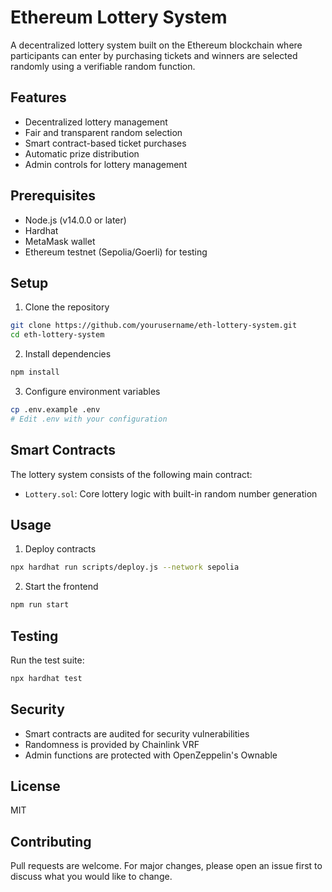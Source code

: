 # Ethereum Lottery System

A decentralized lottery system built on the Ethereum blockchain where participants can enter by purchasing tickets and winners are selected randomly using a verifiable random function.

## Features

- Decentralized lottery management
- Fair and transparent random selection
- Smart contract-based ticket purchases
- Automatic prize distribution
- Admin controls for lottery management

## Prerequisites

- Node.js (v14.0.0 or later)
- Hardhat
- MetaMask wallet
- Ethereum testnet (Sepolia/Goerli) for testing

## Setup

1. Clone the repository
```bash
git clone https://github.com/yourusername/eth-lottery-system.git
cd eth-lottery-system
```

2. Install dependencies
```bash
npm install
```

3. Configure environment variables
```bash
cp .env.example .env
# Edit .env with your configuration
```

## Smart Contracts

The lottery system consists of the following main contract:
- `Lottery.sol`: Core lottery logic with built-in random number generation

## Usage

1. Deploy contracts
```bash
npx hardhat run scripts/deploy.js --network sepolia
```

2. Start the frontend
```bash
npm run start
```

## Testing

Run the test suite:
```bash
npx hardhat test
```

## Security

- Smart contracts are audited for security vulnerabilities
- Randomness is provided by Chainlink VRF
- Admin functions are protected with OpenZeppelin's Ownable

## License

MIT

## Contributing

Pull requests are welcome. For major changes, please open an issue first to discuss what you would like to change.

